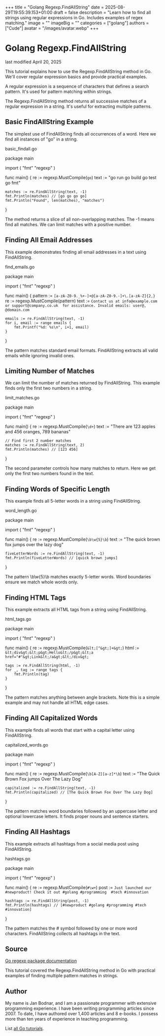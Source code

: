 +++
title = "Golang Regexp.FindAllString"
date = 2025-08-29T19:55:39.153+01:00
draft = false
description = "Learn how to find all strings using regular expressions in Go. Includes examples of regex matching."
image = ""
imageBig = ""
categories = ["golang"]
authors = ["Cude"]
avatar = "/images/avatar.webp"
+++

# Golang Regexp.FindAllString

last modified April 20, 2025

This tutorial explains how to use the Regexp.FindAllString method in Go.
We'll cover regular expression basics and provide practical examples.

A regular expression is a sequence of characters that defines a
search pattern. It's used for pattern matching within strings.

The Regexp.FindAllString method returns all successive matches of
a regular expression in a string. It's useful for extracting multiple patterns.

## Basic FindAllString Example

The simplest use of FindAllString finds all occurrences of a word.
Here we find all instances of "go" in a string.

basic_findall.go
  

package main

import (
    "fmt"
    "regexp"
)

func main() {
    re := regexp.MustCompile(`go`)
    text := "go run go build go test go fmt"
    
    matches := re.FindAllString(text, -1)
    fmt.Println(matches) // [go go go go]
    fmt.Println("Found", len(matches), "matches")
}

The method returns a slice of all non-overlapping matches. The -1 means find all
matches. We can limit matches with a positive number.

## Finding All Email Addresses

This example demonstrates finding all email addresses in a text using
FindAllString.

find_emails.go
  

package main

import (
    "fmt"
    "regexp"
)

func main() {
    pattern := `[a-zA-Z0-9._%+-]+@[a-zA-Z0-9.-]+\.[a-zA-Z]{2,}`
    re := regexp.MustCompile(pattern)
    text := `Contact us at info@example.com or support@company.co.uk 
             for assistance. Invalid emails: user@, @domain.com`
    
    emails := re.FindAllString(text, -1)
    for i, email := range emails {
        fmt.Printf("%d: %s\n", i+1, email)
    }
}

The pattern matches standard email formats. FindAllString extracts
all valid emails while ignoring invalid ones.

## Limiting Number of Matches

We can limit the number of matches returned by FindAllString.
This example finds only the first two numbers in a string.

limit_matches.go
  

package main

import (
    "fmt"
    "regexp"
)

func main() {
    re := regexp.MustCompile(`\d+`)
    text := "There are 123 apples and 456 oranges, 789 bananas"
    
    // Find first 2 number matches
    matches := re.FindAllString(text, 2)
    fmt.Println(matches) // [123 456]
}

The second parameter controls how many matches to return. Here we get only the
first two numbers found in the text.

## Finding Words of Specific Length

This example finds all 5-letter words in a string using FindAllString.

word_length.go
  

package main

import (
    "fmt"
    "regexp"
)

func main() {
    re := regexp.MustCompile(`\b\w{5}\b`)
    text := "The quick brown fox jumps over the lazy dog"
    
    fiveLetterWords := re.FindAllString(text, -1)
    fmt.Println(fiveLetterWords) // [quick brown jumps]
}

The pattern \b\w{5}\b matches exactly 5-letter words. Word
boundaries ensure we match whole words only.

## Finding HTML Tags

This example extracts all HTML tags from a string using FindAllString.

html_tags.go
  

package main

import (
    "fmt"
    "regexp"
)

func main() {
    re := regexp.MustCompile(`&lt;[^&gt;]+&gt;`)
    html := `&lt;div&gt;&lt;p&gt;Hello&lt;/p&gt;&lt;a href="#"&gt;Link&lt;/a&gt;&lt;/div&gt;`
    
    tags := re.FindAllString(html, -1)
    for _, tag := range tags {
        fmt.Println(tag)
    }
}

The pattern matches anything between angle brackets. Note this is a simple
example and may not handle all HTML edge cases.

## Finding All Capitalized Words

This example finds all words that start with a capital letter using
FindAllString.

capitalized_words.go
  

package main

import (
    "fmt"
    "regexp"
)

func main() {
    re := regexp.MustCompile(`\b[A-Z][a-z]*\b`)
    text := "The Quick Brown Fox jumps Over The Lazy Dog"
    
    capitalized := re.FindAllString(text, -1)
    fmt.Println(capitalized) // [The Quick Brown Fox Over The Lazy Dog]
}

The pattern matches word boundaries followed by an uppercase letter and optional
lowercase letters. It finds proper nouns and sentence starters.

## Finding All Hashtags

This example extracts all hashtags from a social media post using
FindAllString.

hashtags.go
  

package main

import (
    "fmt"
    "regexp"
)

func main() {
    re := regexp.MustCompile(`#\w+`)
    post := `Just launched our #newproduct! Check it out #golang #programming 
             #tech #innovation`
    
    hashtags := re.FindAllString(post, -1)
    fmt.Println(hashtags) // [#newproduct #golang #programming #tech #innovation]
}

The pattern matches the # symbol followed by one or more word characters.
FindAllString collects all hashtags in the text.

## Source

[Go regexp package documentation](https://pkg.go.dev/regexp)

This tutorial covered the Regexp.FindAllString method in Go with
practical examples of finding multiple pattern matches in strings.

## Author

My name is Jan Bodnar, and I am a passionate programmer with extensive
programming experience. I have been writing programming articles since 2007.
To date, I have authored over 1,400 articles and 8 e-books. I possess more
than ten years of experience in teaching programming.

List [all Go tutorials](/golang/).